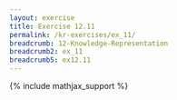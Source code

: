 ```yaml
---
layout: exercise
title: Exercise 12.11
permalink: /kr-exercises/ex_11/
breadcrumb: 12-Knowledge-Representation
breadcrumb2: ex_11
breadcrumb5: ex12.11
---
```


{% include mathjax_support %}

